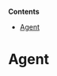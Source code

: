 <!-- START doctoc generated TOC please keep comment here to allow auto update -->
<!-- DON'T EDIT THIS SECTION, INSTEAD RE-RUN doctoc TO UPDATE -->
**Contents**

- [Agent](#agent)

<!-- END doctoc generated TOC please keep comment here to allow auto update -->

# Agent
